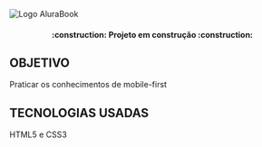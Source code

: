 
![Logo AluraBook](https://user-images.githubusercontent.com/42558174/177017171-4df61a45-a23c-423f-93a5-1d824acbd7c9.png)

<h4 align="center">
:construction: Projeto em construção :construction:
</h4>

## OBJETIVO
<p>Praticar os conhecimentos de mobile-first</p>

## TECNOLOGIAS USADAS
<p>HTML5 e CSS3</p>